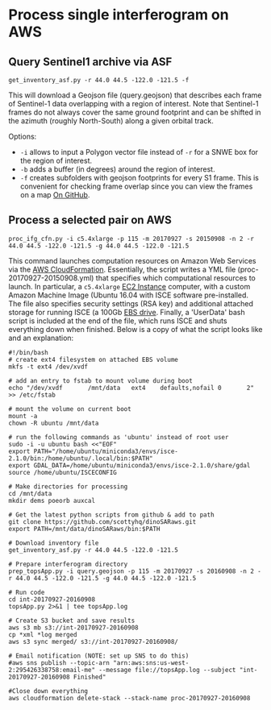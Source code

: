 # Process single interferogram on AWS

## Query Sentinel1 archive via ASF

```
get_inventory_asf.py -r 44.0 44.5 -122.0 -121.5 -f
```

This will download a Geojson file (query.geojson) that describes each frame of Sentinel-1 data overlapping with a region of interest. Note that Sentinel-1 frames do not always cover the same ground footprint and can be shifted in the azimuth (roughly North-South) along a given orbital track.

Options:
* `-i` allows to input a Polygon vector file instead of `-r` for a SNWE box for the region of interest.
* `-b` adds a buffer (in degrees) around the region of interest.
* `-f` creates subfolders with geojson footprints for every S1 frame. This is convenient for checking frame overlap since you can view the frames on a map [On GitHub](https://github.com/scottyhq/pnwinsar/blob/master/oregon/frames/115/2014-11-06.geojson).

## Process a selected pair on AWS

```
proc_ifg_cfn.py -i c5.4xlarge -p 115 -m 20170927 -s 20150908 -n 2 -r 44.0 44.5 -122.0 -121.5 -g 44.0 44.5 -122.0 -121.5
```

This command launches computation resources on Amazon Web Services via the [AWS CloudFormation](https://aws.amazon.com/cloudformation). Essentially, the script writes a YML file (proc-20170927-20150908.yml) that specifies which computational resources to launch. In particular, a `c5.4xlarge` [EC2 Instance](https://aws.amazon.com/ec2/instance-types) computer, with a custom Amazon Machine Image (Ubuntu 16.04 with ISCE software pre-installed. The file also specifies security settings (RSA key) and additional attached storage for running ISCE (a 100Gb [EBS drive](https://aws.amazon.com/ebs/). Finally, a 'UserData' bash script is included at the end of the file, which runs ISCE and shuts everything down when finished. Below is a copy of what the script looks like and an explanation:

```
#!/bin/bash
# create ext4 filesystem on attached EBS volume
mkfs -t ext4 /dev/xvdf

# add an entry to fstab to mount volume during boot
echo "/dev/xvdf       /mnt/data   ext4    defaults,nofail 0       2" >> /etc/fstab

# mount the volume on current boot
mount -a
chown -R ubuntu /mnt/data

# run the following commands as 'ubuntu' instead of root user
sudo -i -u ubuntu bash <<"EOF"
export PATH="/home/ubuntu/miniconda3/envs/isce-2.1.0/bin:/home/ubuntu/.local/bin:$PATH"
export GDAL_DATA=/home/ubuntu/miniconda3/envs/isce-2.1.0/share/gdal
source /home/ubuntu/ISCECONFIG

# Make directories for processing
cd /mnt/data
mkdir dems poeorb auxcal

# Get the latest python scripts from github & add to path
git clone https://github.com/scottyhq/dinoSARaws.git
export PATH=/mnt/data/dinoSARaws/bin:$PATH

# Download inventory file
get_inventory_asf.py -r 44.0 44.5 -122.0 -121.5

# Prepare interferogram directory
prep_topsApp.py -i query.geojson -p 115 -m 20170927 -s 20160908 -n 2 -r 44.0 44.5 -122.0 -121.5 -g 44.0 44.5 -122.0 -121.5

# Run code
cd int-20170927-20160908
topsApp.py 2>&1 | tee topsApp.log

# Create S3 bucket and save results
aws s3 mb s3://int-20170927-20160908
cp *xml *log merged
aws s3 sync merged/ s3://int-20170927-20160908/

# Email notification (NOTE: set up SNS to do this)
#aws sns publish --topic-arn "arn:aws:sns:us-west-2:295426338758:email-me" --message file://topsApp.log --subject "int-20170927-20160908 Finished"

#Close down everything
aws cloudformation delete-stack --stack-name proc-20170927-20160908
```
